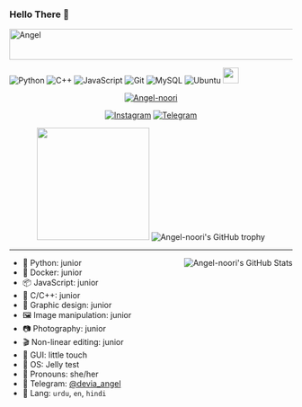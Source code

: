### Hello There 👋

<!--
**Angel-noori/Angel-noori** is a ✨ _special_ ✨ repository because its `README.md` (this file) appears on your GitHub profile.

Here are some ideas to get you started:

- 🔭 I’m currently working on ...
- 🌱 I’m currently learning ...
- 👯 I’m looking to collaborate on ...
- 🤔 I’m looking for help with ...
- 💬 Ask me about ...
- 📫 How to reach me: ...
- 😄 Pronouns: ...
- ⚡ Fun fact: ...
-->


<img src="https://readme-typing-svg.herokuapp.com?font=Kaushan+Script&size=40&duration=3500&color=FF0000&background=FFFFFF00&center=true&vCenter=true&width=650&height=55&lines=Hey!+It's+FilmyFather+%F0%9F%91%8B%F0%9F%8F%BB;I+am+an+IT+BSCS+Student+%F0%9F%A6%8B%F0%9F%91%A9;I+am+from+Bharat+%F0%9F%8C%99;I+am+a+little+Bad+Boii+developer+%F0%9F%90%9D;Please+Support+Me+and+Follow+%F0%9F%92%99" alt="Angel" width="650" height="55">

![Python](https://img.shields.io/badge/python-3776AB?style=for-the-badge&logo=python&logoColor=ffffff)
![C++](https://img.shields.io/badge/c%2B%2B-00599C?style=for-the-badge&logo=c%2B%2B&logoColor=ffffff)
![JavaScript](https://img.shields.io/badge/javascript-F7DF1E?style=for-the-badge&logo=javascript&logoColor=000000)
![Git](https://img.shields.io/badge/git-F05032?style=for-the-badge&logo=git&logoColor=ffffff)
![MySQL](https://img.shields.io/badge/mysql-030303?style=for-the-badge&logo=mysql&logoColor=ffffff)
![Ubuntu](https://img.shields.io/badge/ubuntu-E95420?style=for-the-badge&logo=ubuntu&logoColor=ffffff)
<img src="https://hits.seeyoufarm.com/api/count/incr/badge.svg?url=https%3A%2F%2Fgithub.com%2Fviperadnan-git&count_bg=%2379C83D&title_bg=%23555555&icon=&icon_color=%23E7E7E7&title=:)&edge_flat=true" height="28">

<p align="center"> <a href="https://github.com/Angel-noori"><img src="https://komarev.com/ghpvc/?username=Angel-noori&label=Profile%20views&color=ff00e8&style=flat" alt="Angel-noori" /></a> </p>

<div align="center">

 [![Instagram](https://img.shields.io/badge/Instagram-0A0A0A?style=for-the-badge&logo=Instagram&logoColor=white)](https://www.instagram.com/fariha_nazii/)
 [![Telegram](https://img.shields.io/badge/Telegram-0A0A0A?style=for-the-badge&logo=Telegram&logoColor=white)](https://www.telegram.me/devia_angel/)
</div>
 
<div align="center">
  <img align="justify" width="200" src="https://cdn.jsdelivr.net/gh/YunYouJun/yun/images/yun-alpha-compressed.png">
  <img src="https://github-profile-trophy.vercel.app/?username=Angel-noori&column=-1&theme=dracula" alt="Angel-noori's GitHub trophy">
</div>

<hr>

[//]: https://github-readme-stats.vercel.app/api?username=Angel-noori&show_icons=true&theme=chartreuse-dark&custom_title=🧶%20Angel%20is%20vibrating

<img align="right" src="https://github-readme-stats.vercel.app/api?username=Angel-noori&show_icons=true&theme=chartreuse-dark&custom_title=🧶%20Angel%20is%20vibrating" alt="Angel-noori's GitHub Stats">

- 🐍 Python: junior
- 🦈 Docker: junior
- 📦 JavaScript: junior
- 👀 C/C++: junior
- 🎨 Graphic design: junior
- 🖼️ Image manipulation: junior
- 📷 Photography: junior
- 🎬 Non-linear editing: junior
- 📱 GUI: little touch
- 🍥 OS: Jelly test
- 💭 Pronouns: she/her
- 💬 Telegram: [@devia_angel](https://t.me/devia_angel)
- 📣 Lang: `urdu`, `en`, `hindi`

 
